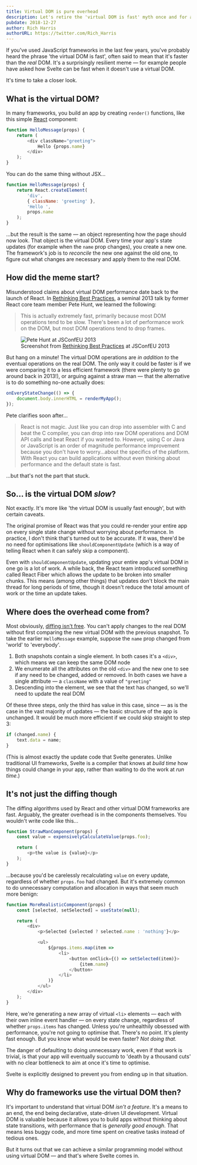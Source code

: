 ```yaml
---
title: Virtual DOM is pure overhead
description: Let's retire the 'virtual DOM is fast' myth once and for all
pubdate: 2018-12-27
author: Rich Harris
authorURL: https://twitter.com/Rich_Harris
---
```


If you've used JavaScript frameworks in the last few years, you've probably heard the phrase 'the virtual DOM is fast', often said to mean that it's faster than the *real* DOM. It's a surprisingly resilient meme — for example people have asked how Svelte can be fast when it doesn't use a virtual DOM.

It's time to take a closer look.


## What is the virtual DOM?

In many frameworks, you build an app by creating `render()` functions, like this simple [React](https://reactjs.org/) component:

```js
function HelloMessage(props) {
	return (
		<div className="greeting">
			Hello {props.name}
		</div>
	);
}
```

You can do the same thing without JSX...

```js
function HelloMessage(props) {
	return React.createElement(
		'div',
		{ className: 'greeting' },
		'Hello ',
		props.name
	);
}
```

...but the result is the same — an object representing how the page should now look. That object is the virtual DOM. Every time your app's state updates (for example when the `name` prop changes), you create a new one. The framework's job is to *reconcile* the new one against the old one, to figure out what changes are necessary and apply them to the real DOM.


## How did the meme start?

Misunderstood claims about virtual DOM performance date back to the launch of React. In [Rethinking Best Practices](https://www.youtube.com/watch?v=x7cQ3mrcKaY), a seminal 2013 talk by former React core team member Pete Hunt, we learned the following:

> This is actually extremely fast, primarily because most DOM operations tend to be slow. There's been a lot of performance work on the DOM, but most DOM operations tend to drop frames.

<figure>
	<img alt="Pete Hunt at JSConfEU 2013" src="media/rethinking-best-practices.jpg">
	<figcaption>Screenshot from <a href="https://www.youtube.com/watch?v=x7cQ3mrcKaY">Rethinking Best Practices</a> at JSConfEU 2013</figcaption>
</figure>

But hang on a minute! The virtual DOM operations are *in addition to* the eventual operations on the real DOM. The only way it could be faster is if we were comparing it to a less efficient framework (there were plenty to go around back in 2013!), or arguing against a straw man — that the alternative is to do something no-one actually does:

```js
onEveryStateChange(() => {
	document.body.innerHTML = renderMyApp();
});
```

Pete clarifies soon after...

> React is not magic. Just like you can drop into assembler with C and beat the C compiler, you can drop into raw DOM operations and DOM API calls and beat React if you wanted to. However, using C or Java or JavaScript is an order of magnitude performance improvement because you don't have to worry...about the specifics of the platform. With React you can build applications without even thinking about performance and the default state is fast.

...but that's not the part that stuck.



## So... is the virtual DOM *slow*?

Not exactly. It's more like 'the virtual DOM is usually fast enough', but with certain caveats.

The original promise of React was that you could re-render your entire app on every single state change without worrying about performance. In practice, I don't think that's turned out to be accurate. If it was, there'd be no need for optimisations like `shouldComponentUpdate` (which is a way of telling React when it can safely skip a component).

Even with `shouldComponentUpdate`, updating your entire app's virtual DOM in one go is a lot of work. A while back, the React team introduced something called React Fiber which allows the update to be broken into smaller chunks. This means (among other things) that updates don't block the main thread for long periods of time, though it doesn't reduce the total amount of work or the time an update takes.


## Where does the overhead come from?

Most obviously, [diffing isn't free](https://twitter.com/pcwalton/status/1015694528857047040). You can't apply changes to the real DOM without first comparing the new virtual DOM with the previous snapshot. To take the earlier `HelloMessage` example, suppose the `name` prop changed from 'world' to 'everybody'.

1. Both snapshots contain a single element. In both cases it's a `<div>`, which means we can keep the same DOM node
2. We enumerate all the attributes on the old `<div>` and the new one to see if any need to be changed, added or removed. In both cases we have a single attribute — a `className` with a value of `"greeting"`
3. Descending into the element, we see that the text has changed, so we'll need to update the real DOM

Of these three steps, only the third has value in this case, since — as is the case in the vast majority of updates — the basic structure of the app is unchanged. It would be much more efficient if we could skip straight to step 3:

```js
if (changed.name) {
	text.data = name;
}
```

(This is almost exactly the update code that Svelte generates. Unlike traditional UI frameworks, Svelte is a compiler that knows at *build time* how things could change in your app, rather than waiting to do the work at *run time*.)


## It's not just the diffing though

The diffing algorithms used by React and other virtual DOM frameworks are fast. Arguably, the greater overhead is in the components themselves. You wouldn't write code like this...

```js
function StrawManComponent(props) {
	const value = expensivelyCalculateValue(props.foo);

	return (
		<p>the value is {value}</p>
	);
}
```

...because you'd be carelessly recalculating `value` on every update, regardless of whether `props.foo` had changed. But it's extremely common to do unnecessary computation and allocation in ways that seem much more benign:

```js
function MoreRealisticComponent(props) {
	const [selected, setSelected] = useState(null);

	return (
		<div>
			<p>Selected {selected ? selected.name : 'nothing'}</p>

			<ul>
				${props.items.map(item =>
					<li>
						<button onClick={() => setSelected(item)}>
							{item.name}
						</button>
					</li>
				)}
			</ul>
		</div>
	);
}
```

Here, we're generating a new array of virtual `<li>` elements — each with their own inline event handler — on every state change, regardless of whether `props.items` has changed. Unless you're unhealthily obsessed with performance, you're not going to optimise that. There's no point. It's plenty fast enough. But you know what would be even faster? *Not doing that.*

The danger of defaulting to doing unnecessary work, even if that work is trivial, is that your app will eventually succumb to 'death by a thousand cuts' with no clear bottleneck to aim at once it's time to optimise.

Svelte is explicitly designed to prevent you from ending up in that situation.


## Why do frameworks use the virtual DOM then?

It's important to understand that virtual DOM *isn't a feature*. It's a means to an end, the end being declarative, state-driven UI development. Virtual DOM is valuable because it allows you to build apps without thinking about state transitions, with performance that is *generally good enough*. That means less buggy code, and more time spent on creative tasks instead of tedious ones.

But it turns out that we can achieve a similar programming model without using virtual DOM — and that's where Svelte comes in.
